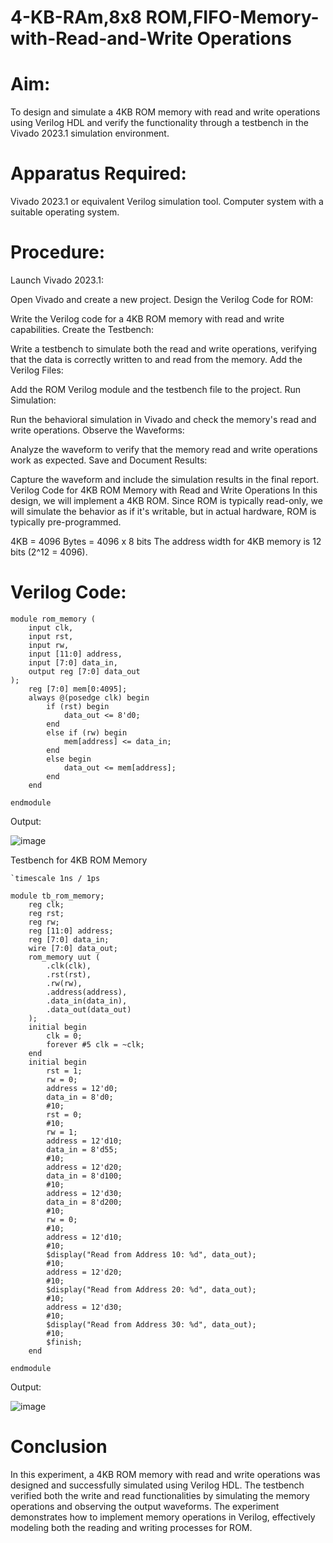 # 4-KB-RAm,8x8 ROM,FIFO-Memory-with-Read-and-Write Operations

# Aim:

To design and simulate a 4KB ROM memory with read and write operations using Verilog HDL and verify the functionality through a testbench in the Vivado 2023.1 simulation environment.

# Apparatus Required:

Vivado 2023.1 or equivalent Verilog simulation tool.
Computer system with a suitable operating system.

# Procedure:

Launch Vivado 2023.1:

Open Vivado and create a new project.
Design the Verilog Code for ROM:

Write the Verilog code for a 4KB ROM memory with read and write capabilities.
Create the Testbench:

Write a testbench to simulate both the read and write operations, verifying that the data is correctly written to and read from the memory.
Add the Verilog Files:

Add the ROM Verilog module and the testbench file to the project.
Run Simulation:

Run the behavioral simulation in Vivado and check the memory's read and write operations.
Observe the Waveforms:

Analyze the waveform to verify that the memory read and write operations work as expected.
Save and Document Results:

Capture the waveform and include the simulation results in the final report.
Verilog Code for 4KB ROM Memory with Read and Write Operations
In this design, we will implement a 4KB ROM. Since ROM is typically read-only, we will simulate the behavior as if it's writable, but in actual hardware, ROM is typically pre-programmed.

4KB = 4096 Bytes = 4096 x 8 bits
The address width for 4KB memory is 12 bits (2^12 = 4096).

# Verilog Code:
```
module rom_memory (
    input clk,                
    input rst,                 
    input rw,                  
    input [11:0] address,      
    input [7:0] data_in,      
    output reg [7:0] data_out  
);
    reg [7:0] mem[0:4095];
    always @(posedge clk) begin
        if (rst) begin
            data_out <= 8'd0;  
        end
        else if (rw) begin
            mem[address] <= data_in; 
        end
        else begin
            data_out <= mem[address]; 
        end
    end

endmodule
```
Output:

![image](https://github.com/user-attachments/assets/43ad2f75-46b1-4b0f-b52e-e1b29b33f68e)



Testbench for 4KB ROM Memory
```
`timescale 1ns / 1ps

module tb_rom_memory;
    reg clk;
    reg rst;
    reg rw;                 
    reg [11:0] address;      
    reg [7:0] data_in;      
    wire [7:0] data_out;     
    rom_memory uut (
        .clk(clk),
        .rst(rst),
        .rw(rw),
        .address(address),
        .data_in(data_in),
        .data_out(data_out)
    );
    initial begin
        clk = 0;
        forever #5 clk = ~clk;  
    end
    initial begin
        rst = 1;
        rw = 0;
        address = 12'd0;
        data_in = 8'd0;
        #10;
        rst = 0;
        #10;
        rw = 1;               
        address = 12'd10;   
        data_in = 8'd55;      
        #10;
        address = 12'd20;    
        data_in = 8'd100;    
        #10;
        address = 12'd30;   
        data_in = 8'd200;  
        #10;
        rw = 0;          
        #10;
        address = 12'd10;
        #10;
        $display("Read from Address 10: %d", data_out); 
        #10;
        address = 12'd20;
        #10;
        $display("Read from Address 20: %d", data_out);
        #10;
        address = 12'd30;
        #10;
        $display("Read from Address 30: %d", data_out);  
        #10;
        $finish;
    end

endmodule
```
Output:

![image](https://github.com/user-attachments/assets/4ee6de2c-f2b0-44c3-ac04-244a1d9ee276)


# Conclusion
In this experiment, a 4KB ROM memory with read and write operations was designed and successfully simulated using Verilog HDL. The testbench verified both the write and read functionalities by simulating the memory operations and observing the output waveforms. The experiment demonstrates how to implement memory operations in Verilog, effectively modeling both the reading and writing processes for ROM.
